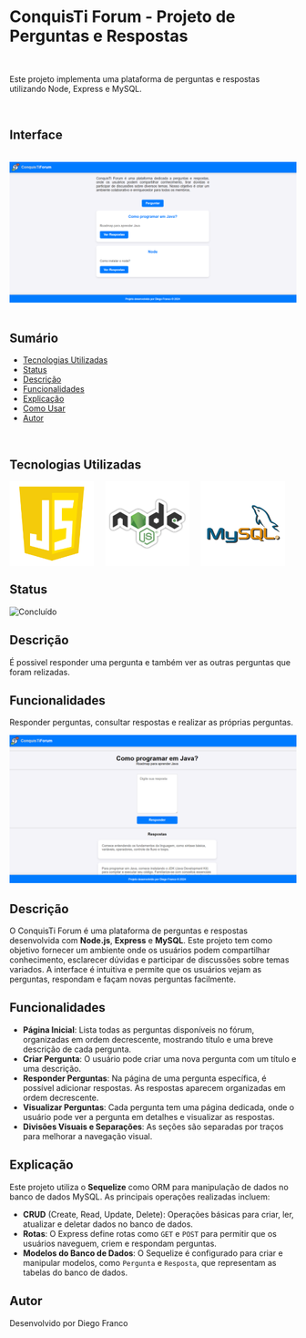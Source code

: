 # ConquisTi Forum - Projeto de Perguntas e Respostas
<br>


Este projeto implementa uma plataforma de perguntas e respostas utilizando Node, Express e MySQL.

<br>

## Interface
<br>


<div align="center">
  <img src="public/img/logo.png" alt="Imagem do Projeto" width="900">
</div>

<br>


## Sumário

- [Tecnologias Utilizadas](#tecnologias-utilizadas)
- [Status](#status)
- [Descrição](#descrição)
- [Funcionalidades](#funcionalidades)
- [Explicação](#explicação)
- [Como Usar](#como-usar)
- [Autor](#autor)

<br>


## Tecnologias Utilizadas

<div style="display: flex; flex-direction: row;">
  <div style="margin-right: 20px; display: flex; justify-content: flex-start;">
    <img src="public/img/js.png" alt="Logo Linguagem" width="200" height="auto"/>
  </div>
  <div style="margin-right: 20px; display: flex; justify-content: flex-start;">
    <img src="public/img/node.png" alt="Logo Linguagem" width="200" height="auto"/>
  </div>
  <div style="margin-right: 20px; display: flex; justify-content: flex-start;">
    <img src="public/img/mysql.png" alt="Logo Linguagem" width="200" height="auto"/>
  </div>
</div>

## Status

![Concluído](http://img.shields.io/static/v1?label=STATUS&message=CONCLUIDO&color=GREEN&style=for-the-badge)

## Descrição

É possivel responder uma pergunta e também ver as outras perguntas que foram relizadas.

## Funcionalidades

Responder perguntas, consultar respostas e realizar as próprias perguntas.

<div align="center">
  <img src="public/img/logo2.png" alt="Imagem do Projeto" width="900">
</div>

## Descrição

O ConquisTi Forum é uma plataforma de perguntas e respostas desenvolvida com **Node.js**, **Express** e **MySQL**. Este projeto tem como objetivo fornecer um ambiente onde os usuários podem compartilhar conhecimento, esclarecer dúvidas e participar de discussões sobre temas variados. A interface é intuitiva e permite que os usuários vejam as perguntas, respondam e façam novas perguntas facilmente.

## Funcionalidades

- **Página Inicial**: Lista todas as perguntas disponíveis no fórum, organizadas em ordem decrescente, mostrando título e uma breve descrição de cada pergunta.
- **Criar Pergunta**: O usuário pode criar uma nova pergunta com um título e uma descrição.
- **Responder Perguntas**: Na página de uma pergunta específica, é possível adicionar respostas. As respostas aparecem organizadas em ordem decrescente.
- **Visualizar Perguntas**: Cada pergunta tem uma página dedicada, onde o usuário pode ver a pergunta em detalhes e visualizar as respostas.
- **Divisões Visuais e Separações**: As seções são separadas por traços para melhorar a navegação visual.

## Explicação

Este projeto utiliza o **Sequelize** como ORM para manipulação de dados no banco de dados MySQL. As principais operações realizadas incluem:

- **CRUD** (Create, Read, Update, Delete): Operações básicas para criar, ler, atualizar e deletar dados no banco de dados.
- **Rotas**: O Express define rotas como `GET` e `POST` para permitir que os usuários naveguem, criem e respondam perguntas.
- **Modelos do Banco de Dados**: O Sequelize é configurado para criar e manipular modelos, como `Pergunta` e `Resposta`, que representam as tabelas do banco de dados.

## Autor

Desenvolvido por Diego Franco
